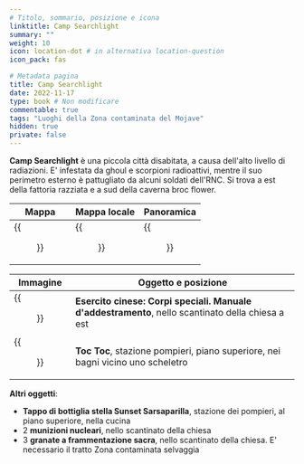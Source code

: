 ```yaml
---
# Titolo, sommario, posizione e icona
linktitle: Camp Searchlight
summary: ""
weight: 10
icon: location-dot # in alternativa location-question
icon_pack: fas

# Metadata pagina
title: Camp Searchlight
date: 2022-11-17
type: book # Non modificare
commentable: true
tags: "Luoghi della Zona contaminata del Mojave"
hidden: true
private: false
---
```



<div class="fnv">

**Camp Searchlight** è una piccola città disabitata, a causa dell'alto livello di radiazioni. E' infestata da ghoul e scorpioni radioattivi, mentre il suo perimetro esterno è pattugliato da alcuni soldati dell'RNC. Si trova a est della fattoria razziata e a sud della caverna broc flower.

| Mappa | Mappa locale | Panoramica |
| ----- | ------------ | ---------- |
|  {{<figure src="fnv/Camp_Searchlight_loc.webp">}}     | {{<figure src="fnv/Camp_Searchlight_map.webp">}}             |  {{<figure src="fnv/Camp_Searchlight.webp">}}          | 

| Immagine | Oggetto e posizione |
| -------- | ------------------- |
|  {{<figure src="fnv/FNV_CASOTM_Camp_Searchlight.webp">}}        |   **Esercito cinese: Corpi speciali. Manuale d'addestramento**, nello scantinato della chiesa a est                  |
|   {{<figure src="fnv/FNV_Knock_Knock.webp">}}       |  **Toc Toc**, stazione pompieri, piano superiore, nei bagni vicino uno scheletro                   |

**Altri oggetti**:
- **Tappo di bottiglia stella Sunset Sarsaparilla**, stazione dei pompieri, al piano superiore, nella cucina
- 2 **munizioni nucleari**, nello scantinato della chiesa
- 3 **granate a frammentazione sacra**, nello scantinato della chiesa. E' necessario il tratto Zona contaminata selvaggia

</div>
